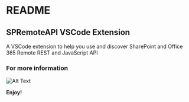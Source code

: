 # README
## SPRemoteAPI VSCode Extension 
A VSCode extension to help you use and discover SharePoint and Office 365 Remote REST and JavaScript API



### For more information
![Alt Text](http://www.sheawong.com/wp-content/uploads/2013/08/keephatin.gif)

**Enjoy!**
